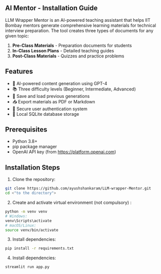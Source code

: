 ## AI Mentor - Installation Guide
LLM Wrapper Mentor is an AI-powered teaching assistant that helps IIT Bombay mentors generate comprehensive learning materials for technical interview preparation. The tool creates three types of documents for any given topic:

1. **Pre-Class Materials** - Preparation documents for students
2. **In-Class Lesson Plans** - Detailed teaching guides
3. **Post-Class Materials** - Quizzes and practice problems

## Features
- 🚀 AI-powered content generation using GPT-4
- 📚 Three difficulty levels (Beginner, Intermediate, Advanced)
- 📁 Save and load previous generations
- 📥 Export materials as PDF or Markdown
- 🔐 Secure user authentication system
- 💾 Local SQLite database storage

## Prerequisites
- Python 3.8+
- pip package manager
- OpenAI API key (from https://platform.openai.com)

## Installation Steps

1. Clone the repository:
```bash
git clone https://github.com/ayushshankaram/LLM-wrapper-Mentor.git
cd <"to the directory">
```
2. Create and activate virtual environment (not compulsory) :
```bash
python -m venv venv
# Windows:
venv\Scripts\activate
# macOS/Linux:
source venv/bin/activate
```
3. Install dependencies:
```bash
pip install -r requirements.txt
```
4. Install dependencies:
```bash
streamlit run app.py
```